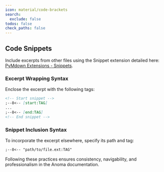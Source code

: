 ```yaml
---
icon: material/code-brackets
search:
  exclude: false
todos: false
check_paths: false
---
```


## Code Snippets

Include excerpts from other files using the Snippet extension detailed here:
[PyMdown Extensions -
Snippets](https://facelessuser.GitHub.io/pymdown-extensions/extensions/snippets/).

### Excerpt Wrapping Syntax

Enclose the excerpt with the following tags:

```markdown
<!-- Start snippet -->
;--8<-- [start:TAG]
...
;--8<-- [end:TAG]
<!-- End snippet -->
```

### Snippet Inclusion Syntax

To incorporate the excerpt elsewhere, specify its path and tag:

```markdown
;--8<-- "path/to/file.ext:TAG"
```

Following these practices ensures consistency, navigability, and professionalism
in the Anoma documentation.

